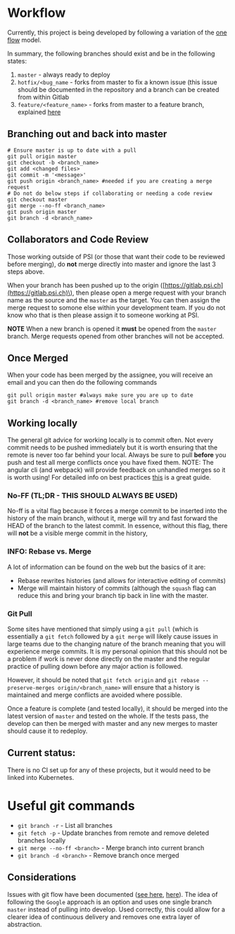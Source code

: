# Workflow

Currently, this project is being developed by following a variation of the [one flow](http://endoflineblog.com/oneflow-a-git-branching-model-and-workflow) model.

In summary, the following branches should exist and be in the following states:  
1. `master` - always ready to deploy  
2. `hotfix/<bug_name` - forks from master to fix a known issue \(this issue should be documented in the repository and a branch can be created from within Gitlab  
3. `feature/<feature_name>` - forks from master to a feature branch, explained [here](https://gitlab.psi.ch/help/workflow/workflow.md)

## Branching out and back into master

```
# Ensure master is up to date with a pull
git pull origin master
git checkout -b <branch_name>
git add <changed files>
git commit -m '<message>'
git push origin <branch_name> #needed if you are creating a merge request
# Do not do below steps if collaborating or needing a code review
git checkout master 
git merge --no-ff <branch_name>
git push origin master
git branch -d <branch_name>
```

## Collaborators and Code Review

Those working outside of PSI \(or those that want their code to be reviewed before merging\), do **not** merge directly into master and ignore the last 3 steps above.

When your branch has been pushed up to the origin \([https://gitlab.psi.ch](https://gitlab.psi.ch)\), then please open a merge request with your branch name as the source and the `master` as the target. You can then assign the merge request to somone else within your development team. If you do not know who that is then please assign it to someone working at PSI.

**NOTE** When a new branch is opened it **must** be opened from the `master` branch. Merge requests opened from other branches will not be accepted.

## Once Merged

When your code has been merged by the assignee, you will receive an email and you can then do the following commands

```
git pull origin master #always make sure you are up to date
git branch -d <branch_name> #remove local branch
```

## Working locally

The general git advice for working locally is to commit often. Not every commit needs to be pushed immediately but it is worth ensuring that the remote is never too far behind your local. Always be sure to pull **before** you push and test all merge conflicts once you have fixed them. NOTE: The angular cli \(and webpack\) will provide feedback on unhandled merges so it is worth using! For detailed info on best practices [this](https://sethrobertson.github.io/GitBestPractices/) is a great guide.

### No-FF \(TL;DR - THIS SHOULD ALWAYS BE USED\)

No-ff is a vital flag because it forces a merge commit to be inserted into the history of the main branch, without it, merge will try and fast forward the HEAD of the branch to the latest commit. In essence, without this flag, there will **not** be a visible merge commit in the history,

### INFO: Rebase vs. Merge

A lot of information can be found on the web but the basics of it are:

* Rebase rewrites histories  \(and allows for interactive editing of commits\)
* Merge will maintain history of commits \(although the `squash` flag can reduce this and bring your branch tip back in line with the master.

### Git Pull

Some sites have mentioned that simply using a `git pull` \(which is essentially a `git fetch` followed by a `git merge` will likely cause issues in large teams due to the changing nature of the branch meaning that you will experience merge commits. It is my personal opinion that this should not be a problem if work is never done directly on the master and the regular practice of pulling down before any major action is followed.

However, it should be noted that `git fetch origin` and `git rebase --preserve-merges origin/<branch_name>` will ensure that a history is maintained and merge conflicts are avoided where possible.

Once a feature is complete \(and tested locally\), it should be merged into the latest version of `master` and tested on the whole. If the tests pass, the develop can then be merged with master and any new merges to master should cause it to redeploy.

## Current status:

There is no CI set up for any of these projects, but it would need to be linked into Kubernetes.

# Useful git commands

* `git branch -r` -  List all branches
* `git fetch -p` -  Update branches from remote and remove deleted branches locally
* `git merge --no-ff <branch>` -  Merge branch into current branch
* `git branch -d <branch>` -  Remove branch once merged 

## Considerations

Issues with git flow have been documented \([see here](https://gitlab.psi.ch/help/workflow/gitlab_flow.md), [here](http://endoflineblog.com/gitflow-considered-harmful)\). The idea of following the `Google` approach is an option and uses one single branch `master` instead of pulling into develop. Used correctly, this could allow for a clearer idea of continuous delivery and removes one extra layer of abstraction.

